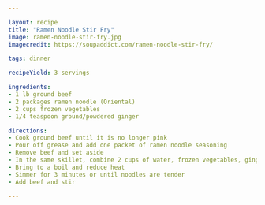 ```yaml
---

layout: recipe
title: "Ramen Noodle Stir Fry"
image: ramen-noodle-stir-fry.jpg
imagecredit: https://soupaddict.com/ramen-noodle-stir-fry/

tags: dinner

recipeYield: 3 servings

ingredients:
- 1 lb ground beef
- 2 packages ramen noodle (Oriental)
- 2 cups frozen vegetables
- 1/4 teaspoon ground/powdered ginger

directions:
- Cook ground beef until it is no longer pink
- Pour off grease and add one packet of ramen noodle seasoning
- Remove beef and set aside
- In the same skillet, combine 2 cups of water, frozen vegetables, ginger and remaining seasoning packet
- Bring to a boil and reduce heat
- Simmer for 3 minutes or until noodles are tender
- Add beef and stir

---
```



